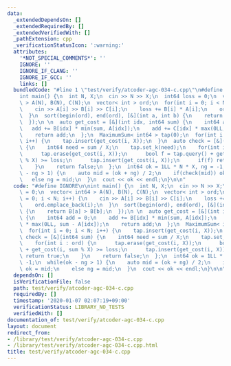 ```yaml
---
data:
  _extendedDependsOn: []
  _extendedRequiredBy: []
  _extendedVerifiedWith: []
  _pathExtension: cpp
  _verificationStatusIcon: ':warning:'
  attributes:
    '*NOT_SPECIAL_COMMENTS*': ''
    IGNORE: ''
    IGNORE_IF_CLANG: ''
    IGNORE_IF_GCC: ''
    links: []
  bundledCode: "#line 1 \"test/verify/atcoder-agc-034-c.cpp\"\n#define IGNORE\n\n\
    int main() {\n  int N, X;\n  cin >> N >> X;\n  int64 loss = 0;\n  vector< int64\
    \ > A(N), B(N), C(N);\n  vector< int > ord;\n  for(int i = 0; i < N; i++) {\n\
    \    cin >> A[i] >> B[i] >> C[i];\n    loss += B[i] * A[i];\n    ord.emplace_back(i);\n\
    \  }\n  sort(begin(ord), end(ord), [&](int a, int b) {\n    return B[a] > B[b];\n\
    \  });\n \n  auto get_cost = [&](int idx, int64 sum) {\n    int64 add = 0;\n \
    \   add += B[idx] * min(sum, A[idx]);\n    add += C[idx] * max(0LL, sum - A[idx]);\n\
    \    return add;\n  };\n  MaximumSum< int64 > tap(0);\n  for(int i = 0; i < N;\
    \ i++) {\n    tap.insert(get_cost(i, X));\n  }\n  auto check = [&](int64 sum)\
    \ {\n    int64 need = sum / X;\n    tap.set_k(need);\n    for(int i : ord) {\n\
    \      tap.erase(get_cost(i, X));\n      bool f = tap.query() + get_cost(i, sum\
    \ % X) >= loss;\n      tap.insert(get_cost(i, X));\n      if(f) return true;\n\
    \    }\n    return false;\n  };\n  int64 ok = 1LL * N * X, ng = -1;\n  while(ok\
    \ - ng > 1) {\n    auto mid = (ok + ng) / 2;\n    if(check(mid)) ok = mid;\n \
    \   else ng = mid;\n  }\n  cout << ok << endl;\n}\n\n"
  code: "#define IGNORE\n\nint main() {\n  int N, X;\n  cin >> N >> X;\n  int64 loss\
    \ = 0;\n  vector< int64 > A(N), B(N), C(N);\n  vector< int > ord;\n  for(int i\
    \ = 0; i < N; i++) {\n    cin >> A[i] >> B[i] >> C[i];\n    loss += B[i] * A[i];\n\
    \    ord.emplace_back(i);\n  }\n  sort(begin(ord), end(ord), [&](int a, int b)\
    \ {\n    return B[a] > B[b];\n  });\n \n  auto get_cost = [&](int idx, int64 sum)\
    \ {\n    int64 add = 0;\n    add += B[idx] * min(sum, A[idx]);\n    add += C[idx]\
    \ * max(0LL, sum - A[idx]);\n    return add;\n  };\n  MaximumSum< int64 > tap(0);\n\
    \  for(int i = 0; i < N; i++) {\n    tap.insert(get_cost(i, X));\n  }\n  auto\
    \ check = [&](int64 sum) {\n    int64 need = sum / X;\n    tap.set_k(need);\n\
    \    for(int i : ord) {\n      tap.erase(get_cost(i, X));\n      bool f = tap.query()\
    \ + get_cost(i, sum % X) >= loss;\n      tap.insert(get_cost(i, X));\n      if(f)\
    \ return true;\n    }\n    return false;\n  };\n  int64 ok = 1LL * N * X, ng =\
    \ -1;\n  while(ok - ng > 1) {\n    auto mid = (ok + ng) / 2;\n    if(check(mid))\
    \ ok = mid;\n    else ng = mid;\n  }\n  cout << ok << endl;\n}\n\n"
  dependsOn: []
  isVerificationFile: false
  path: test/verify/atcoder-agc-034-c.cpp
  requiredBy: []
  timestamp: '2020-01-07 02:07:19+09:00'
  verificationStatus: LIBRARY_NO_TESTS
  verifiedWith: []
documentation_of: test/verify/atcoder-agc-034-c.cpp
layout: document
redirect_from:
- /library/test/verify/atcoder-agc-034-c.cpp
- /library/test/verify/atcoder-agc-034-c.cpp.html
title: test/verify/atcoder-agc-034-c.cpp
---
```

